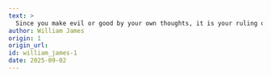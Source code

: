 ```yaml
---
text: >
  Since you make evil or good by your own thoughts, it is your ruling of your thoughts which proves to be your principal concern.
author: William James
origin: 1
origin_url:
id: william_james-1
date: 2025-09-02 
---
```

